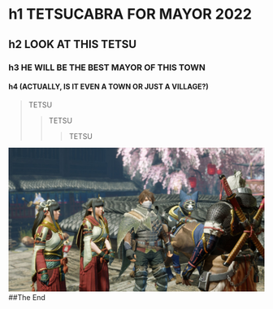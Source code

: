 # h1 TETSUCABRA FOR MAYOR 2022
## h2 LOOK AT THIS TETSU
### h3 HE WILL BE THE BEST MAYOR OF THIS TOWN
#### h4 (ACTUALLY, IS IT EVEN A TOWN OR JUST A VILLAGE?)


>TETSU
>>TETSU
>>>TETSU

![tetsu](https://github.com/BorisPlaceholder/BorisPlaceholder.github.io/blob/main/huntermonster.jpg)
##The End




  
